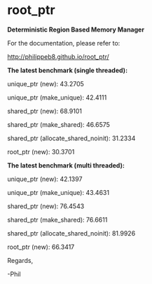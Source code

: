 # root_ptr
**Deterministic Region Based Memory Manager**



For the documentation, please refer to:

http://philippeb8.github.io/root_ptr/



**The latest benchmark (single threaded):**

unique_ptr (new): 43.2705

unique_ptr (make_unique): 42.4111

shared_ptr (new): 68.9101

shared_ptr (make_shared): 46.6575

shared_ptr (allocate_shared_noinit): 31.2334

root_ptr (new): 30.3701



**The latest benchmark (multi threaded):**

unique_ptr (new): 42.1397

unique_ptr (make_unique): 43.4631

shared_ptr (new): 76.4543

shared_ptr (make_shared): 76.6611

shared_ptr (allocate_shared_noinit): 81.9926

root_ptr (new): 66.3417 


Regards,

-Phil
